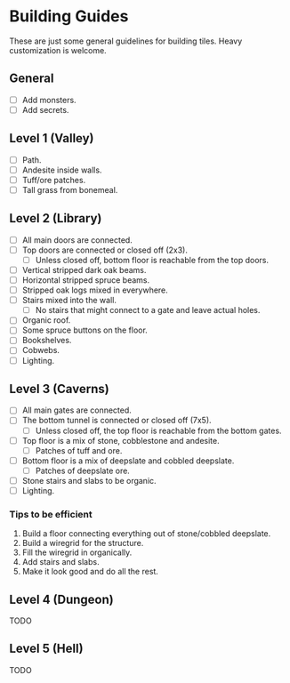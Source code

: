 # Building Guides

These are just some general guidelines for building tiles. Heavy customization is welcome.

## General

- [ ] Add monsters.
- [ ] Add secrets.

## Level 1 (Valley)

- [ ] Path.
- [ ] Andesite inside walls.
- [ ] Tuff/ore patches.
- [ ] Tall grass from bonemeal.

## Level 2 (Library)

- [ ] All main doors are connected.
- [ ] Top doors are connected or closed off (2x3).
  - [ ] Unless closed off, bottom floor is reachable from the top doors.
- [ ] Vertical stripped dark oak beams.
- [ ] Horizontal stripped spruce beams.
- [ ] Stripped oak logs mixed in everywhere.
- [ ] Stairs mixed into the wall.
  - [ ] No stairs that might connect to a gate and leave actual holes.
- [ ] Organic roof.
- [ ] Some spruce buttons on the floor.
- [ ] Bookshelves.
- [ ] Cobwebs.
- [ ] Lighting.

## Level 3 (Caverns)

- [ ] All main gates are connected.
- [ ] The bottom tunnel is connected or closed off (7x5).
  - [ ] Unless closed off, the top floor is reachable from the bottom gates.
- [ ] Top floor is a mix of stone, cobblestone and andesite.
  - [ ] Patches of tuff and ore.
- [ ] Bottom floor is a mix of deepslate and cobbled deepslate.
  - [ ] Patches of deepslate ore.
- [ ] Stone stairs and slabs to be organic.
- [ ] Lighting.

### Tips to be efficient

1. Build a floor connecting everything out of stone/cobbled deepslate.
2. Build a wiregrid for the structure.
3. Fill the wiregrid in organically.
4. Add stairs and slabs.
5. Make it look good and do all the rest.

## Level 4 (Dungeon)

TODO

## Level 5 (Hell)

TODO
